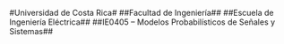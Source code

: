 #Universidad de Costa Rica#
##Facultad de Ingeniería##
##Escuela de Ingeniería Eléctrica##
##IE0405 – Modelos Probabilísticos de Señales y Sistemas## 
